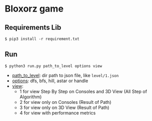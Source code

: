 # Bloxorz game

## Requirements Lib

```
$ pip3 install -r requirement.txt
```

## Run

```
$ python3 run.py path_to_level options view
```

* [path_to_level](): dir path to json file, like `level/1.json`
* [options](): dfs, bfs, hill, astar or handle
* [view]():
    + 1 for view Step By Step on Consoles and 3D View (All Step of Algorithm)
    + 2 for view only on Consoles (Result of Path)
    + 3 for view only on 3D View (Result of Path)
    + 4 for view with performance metrics
